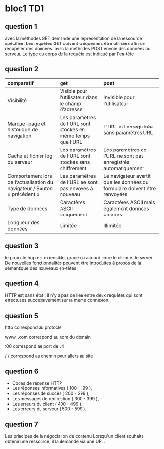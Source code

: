 # bloc1 TD1

## question 1 
 
avec la méthodes GET demande une représentation de la ressource spécifiée. Les requêtes GET doivent uniquement être utilisées afin de récupérer des données.
avec la méthodes POST envoie des données au serveur. Le type du corps de la requête est indiqué par l'en-tête

## question 2

| comparatif | get         | post |
| :---------- | :----------| :----------- |
| Visibilité | Visible pour l’utilisateur dans le champ d’adresse | Invisible pour l’utilisateur |
| Marque-page et historique de navigation  |   Les paramètres de l’URL sont stockés en même temps que l’URL |  L’URL est enregistrée sans paramètres URL |
| Cache et fichier log du serveur  | Les paramètres de l’URL sont stockés sans chiffrement   |  Les paramètres de l’URL ne sont pas enregistrés automatiquement |
| Comportement lors de l’actualisation du navigateur / Bouton « précédent »	 | Les paramètres de l’URL ne sont pas envoyés à nouveau | Le navigateur avertit que les données du formulaire doivent être renvoyées |
| Type de données |Caractères ASCII uniquement | Caractères ASCII mais également données binaires |
| Longueur des données  | Limitée  |   Illimitée |

## question 3

le protocle http est extensible, grace un accord entre le client et le server De nouvelles fonctionnalités peuvent être introduites à propos de la sémantique des nouveaux en-têtes.

## question 4

HTTP est sans état : il n'y a pas de lien entre deux requêtes qui sont effectuées successivement sur la même connexion.

## question 5

http correspond au protocle

www. .com correspond au nom du domain

:00 correspond au port de url

/ / correspond au chemin pour allers au site

## question 6

- Codes de réponse HTTP
- Les réponses informatives ( 100 - 199 ),
- Les réponses de succès ( 200 - 299 ),
- Les messages de redirection ( 300 - 399 ),
- Les erreurs du client ( 400 - 499 ),
- Les erreurs du serveur ( 500 - 599 ).

## question 7

Les principes de la négociation de contenu
Lorsqu'un client souhaite obtenir une ressource, il la demande via une URL.
